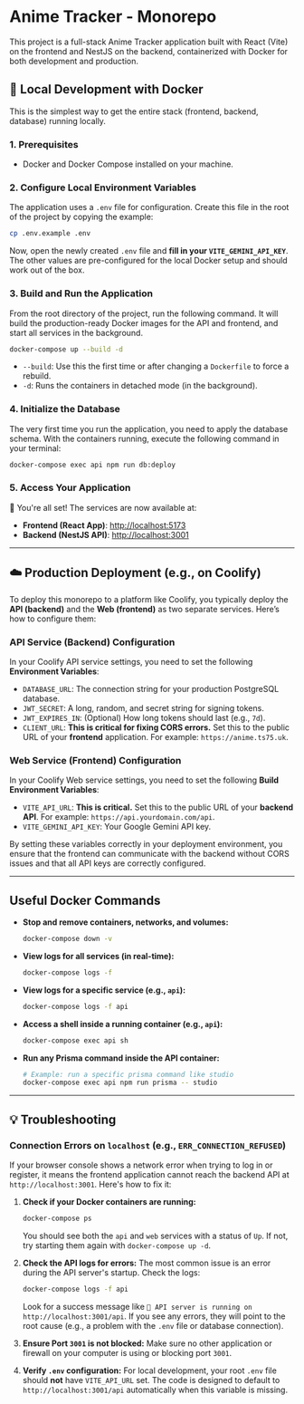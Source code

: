 # Anime Tracker - Monorepo

This project is a full-stack Anime Tracker application built with React (Vite) on the frontend and NestJS on the backend, containerized with Docker for both development and production.

## 🚀 Local Development with Docker

This is the simplest way to get the entire stack (frontend, backend, database) running locally.

### 1. Prerequisites
- Docker and Docker Compose installed on your machine.

### 2. Configure Local Environment Variables
The application uses a `.env` file for configuration. Create this file in the root of the project by copying the example:

```bash
cp .env.example .env
```

Now, open the newly created `.env` file and **fill in your `VITE_GEMINI_API_KEY`**. The other values are pre-configured for the local Docker setup and should work out of the box.

### 3. Build and Run the Application
From the root directory of the project, run the following command. It will build the production-ready Docker images for the API and frontend, and start all services in the background.

```bash
docker-compose up --build -d
```
- `--build`: Use this the first time or after changing a `Dockerfile` to force a rebuild.
- `-d`: Runs the containers in detached mode (in the background).

### 4. Initialize the Database
The very first time you run the application, you need to apply the database schema. With the containers running, execute the following command in your terminal:

```bash
docker-compose exec api npm run db:deploy
```

### 5. Access Your Application
🎉 You're all set! The services are now available at:

-   **Frontend (React App)**: [http://localhost:5173](http://localhost:5173)
-   **Backend (NestJS API)**: [http://localhost:3001](http://localhost:3001)

---

## ☁️ Production Deployment (e.g., on Coolify)

To deploy this monorepo to a platform like Coolify, you typically deploy the **API (backend)** and the **Web (frontend)** as two separate services. Here’s how to configure them:

### API Service (Backend) Configuration

In your Coolify API service settings, you need to set the following **Environment Variables**:

-   `DATABASE_URL`: The connection string for your production PostgreSQL database.
-   `JWT_SECRET`: A long, random, and secret string for signing tokens.
-   `JWT_EXPIRES_IN`: (Optional) How long tokens should last (e.g., `7d`).
-   `CLIENT_URL`: **This is critical for fixing CORS errors.** Set this to the public URL of your **frontend** application. For example: `https://anime.ts75.uk`.

### Web Service (Frontend) Configuration

In your Coolify Web service settings, you need to set the following **Build Environment Variables**:

-   `VITE_API_URL`: **This is critical.** Set this to the public URL of your **backend API**. For example: `https://api.yourdomain.com/api`.
-   `VITE_GEMINI_API_KEY`: Your Google Gemini API key.

By setting these variables correctly in your deployment environment, you ensure that the frontend can communicate with the backend without CORS issues and that all API keys are correctly configured.

---

## Useful Docker Commands

-   **Stop and remove containers, networks, and volumes:**
    ```bash
    docker-compose down -v
    ```
-   **View logs for all services (in real-time):**
    ```bash
    docker-compose logs -f
    ```
-   **View logs for a specific service (e.g., `api`):**
    ```bash
    docker-compose logs -f api
    ```
-   **Access a shell inside a running container (e.g., `api`):**
    ```bash
    docker-compose exec api sh
    ```
-   **Run any Prisma command inside the API container:**
    ```bash
    # Example: run a specific prisma command like studio
    docker-compose exec api npm run prisma -- studio
    ```
---

## 💡 Troubleshooting

### Connection Errors on `localhost` (e.g., `ERR_CONNECTION_REFUSED`)

If your browser console shows a network error when trying to log in or register, it means the frontend application cannot reach the backend API at `http://localhost:3001`. Here's how to fix it:

1.  **Check if your Docker containers are running:**
    ```bash
    docker-compose ps
    ```
    You should see both the `api` and `web` services with a status of `Up`. If not, try starting them again with `docker-compose up -d`.

2.  **Check the API logs for errors:**
    The most common issue is an error during the API server's startup. Check the logs:
    ```bash
    docker-compose logs -f api
    ```
    Look for a success message like `🚀 API server is running on http://localhost:3001/api`. If you see any errors, they will point to the root cause (e.g., a problem with the `.env` file or database connection).

3.  **Ensure Port `3001` is not blocked:**
    Make sure no other application or firewall on your computer is using or blocking port `3001`.

4.  **Verify `.env` configuration:**
    For local development, your root `.env` file should **not** have `VITE_API_URL` set. The code is designed to default to `http://localhost:3001/api` automatically when this variable is missing.
